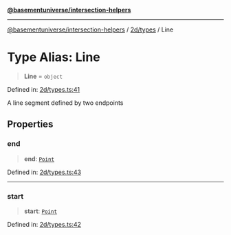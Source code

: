 [**@basementuniverse/intersection-helpers**](../../../README.md)

***

[@basementuniverse/intersection-helpers](../../../README.md) / [2d/types](../README.md) / Line

# Type Alias: Line

> **Line** = `object`

Defined in: [2d/types.ts:41](https://github.com/basementuniverse/intersection-helpers/blob/39011b43f2fd5dca5c24f1c152bb983bef87ec23/src/2d/types.ts#L41)

A line segment defined by two endpoints

## Properties

### end

> **end**: [`Point`](Point.md)

Defined in: [2d/types.ts:43](https://github.com/basementuniverse/intersection-helpers/blob/39011b43f2fd5dca5c24f1c152bb983bef87ec23/src/2d/types.ts#L43)

***

### start

> **start**: [`Point`](Point.md)

Defined in: [2d/types.ts:42](https://github.com/basementuniverse/intersection-helpers/blob/39011b43f2fd5dca5c24f1c152bb983bef87ec23/src/2d/types.ts#L42)
